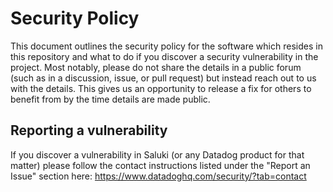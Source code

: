 # Security Policy
This document outlines the security policy for the software which resides in this repository and what to do
if you discover a security vulnerability in the project. Most notably, please do not share the details in a
public forum (such as in a discussion, issue, or pull request) but instead reach out to us with the details.
This gives us an opportunity to release a fix for others to benefit from by the time details are made public.

## Reporting a vulnerability
If you discover a vulnerability in Saluki (or any Datadog product for that matter) please follow the contact
instructions listed under the "Report an Issue" section here: https://www.datadoghq.com/security/?tab=contact
